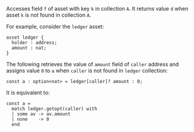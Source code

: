 Accesses field `f` of asset with key `k` in collection `A`. It returns value `d` when asset `k` is not found in collection `A`.

For example, consider the `ledger` asset:
```archetype
asset ledger {
  holder : address;
  amount : nat;
}
```

The following retrieves the value of `amount` field of `caller` address and assigns value `0` to `a` when `caller` is not found in `ledger` collection:
```archetype
const a : option<nat> = ledger[caller]? amount : 0;
```

It is equivalent to:
```archetype
const a =
  match ledger.getopt(caller) with
  | some av -> av.amount
  | none    -> 0
  end
```